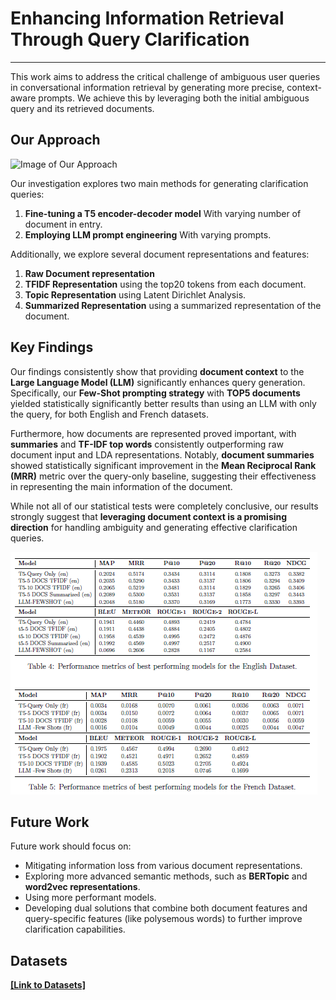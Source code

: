 # Enhancing Information Retrieval Through Query Clarification

---

This work aims to address the critical challenge of ambiguous user queries in conversational information retrieval by generating more precise, context-aware prompts. We achieve this by leveraging both the initial ambiguous query and its retrieved documents.

## Our Approach

![Image of Our Approach](images/Clarif_Ambiguity.png)

Our investigation explores two main methods for generating clarification queries:
1.  **Fine-tuning a T5 encoder-decoder model** With varying number of document in entry.
2.  **Employing LLM prompt engineering** With varying prompts. 

Additionally, we explore several document representations and features:
1. **Raw Document representation**
2. **TFIDF Representation** using the top20 tokens from each document.
3. **Topic Representation** using Latent Dirichlet Analysis.
4. **Summarized Representation** using a summarized representation of the document.

## Key Findings

Our findings consistently show that providing **document context** to the **Large Language Model (LLM)** significantly enhances query generation. Specifically, our **Few-Shot prompting strategy** with **TOP5 documents** yielded statistically significantly better results than using an LLM with only the query, for both English and French datasets.

Furthermore, how documents are represented proved important, with **summaries** and **TF-IDF top words** consistently outperforming raw document input and LDA representations. Notably, **document summaries** showed statistically significant improvement in the **Mean Reciprocal Rank (MRR)** metric over the query-only baseline, suggesting their effectiveness in representing the main information of the document.

While not all of our statistical tests were completely conclusive, our results strongly suggest that **leveraging document context is a promising direction** for handling ambiguity and generating effective clarification queries.

![Image of Key Findings](images/results.png)

## Future Work

Future work should focus on:
* Mitigating information loss from various document representations.
* Exploring more advanced semantic methods, such as **BERTopic** and **word2vec representations**.
* Using more performant models.
* Developing dual solutions that combine both document features and query-specific features (like polysemous words) to further improve clarification capabilities.

## Datasets
[**[Link to Datasets]**](https://drive.google.com/drive/folders/1H38wT871I3oiIgn34Sx57Cc7mnYWGF1r?usp=sharing)

